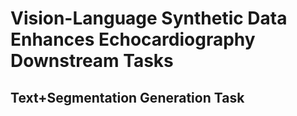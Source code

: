 # Vision-Language Synthetic Data Enhances Echocardiography Downstream Tasks <br> <span style="float: rigth"><sub><sup></sub></sup></span>

## Text+Segmentation Generation Task
